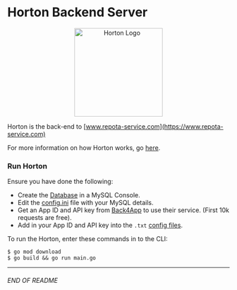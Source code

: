 # Horton Backend Server

<p align="center"><img src="https://raw.githubusercontent.com/johnshields/Repota-App/main/horton/favicon.ico"
alt="Horton Logo" width="200" height="200"/>
</p>

Horton is the back-end to [www.repota-service.com](https://www.repota-service.com)

For more information on how Horton works, go [here](https://github.com/johnshields/Repota-App/blob/main/horton/go/README.md).

### Run Horton

Ensure you have done the following:

* Create the [Database](https://github.com/johnshields/Repota-App/blob/main/database/REPOTA_DB.sql) in a MySQL Console.
* Edit the [config.ini](https://github.com/johnshields/Repota-App/blob/main/horton/go/config/config.ini) file with your MySQL details.
* Get an App ID and API key from [Back4App](https://www.back4app.com/database/back4app/car-make-model-dataset) to use their service. (First 10k requests are free).
* Add in your App ID and API key into the `.txt` [config files](https://github.com/johnshields/Repota-App/tree/main/horton/go/config).

To run the Horton, enter these commands in to the CLI:

```
$ go mod download
$ go build && go run main.go
```
***

###### END OF README